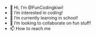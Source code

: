 - 👋 Hi, I’m @FunCodingkiwi!
- 👀 I’m interested in coding!
- 🌱 I’m currently learning in school!
- 💞️ I’m looking to collaborate on fun stuff!
- 📫 How to reach me 

<!---
FunCodingkiwi/FunCodingkiwi is a ✨ special ✨ repository because its `README.md` (this file) appears on your GitHub profile.
You can click the Preview link to take a look at your changes.
--->
